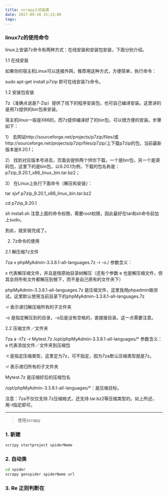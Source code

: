 ```yaml
---
title: scrapy入坑指南
date: 2017-09-20 15:13:00
tags:
---
```

### linux7z的使用命令

linux上安装7z命令有两种方式：在线安装和安装包安装，下面分别介绍。

1.1 在线安装

如果你的宿主机Linux可以连接外网，推荐用这种方式，方便简单，执行命令：

sudo apt-get install p7zip
即可在线安装7z命令。

1.2 安装包安装

7z（准确点说是7-Zip）提供了线下的程序安装包，也可自己编译安装。这里讲的是用7z提供的bin包来安装。

宿主机linux一般是X86的，而7z提供编译好了的bin包，可以很方便的安装。步骤如下：

1） 去网站http://sourceforge.net/projects/p7zip/files/或http://sourceforge.net/projects/p7zip/files/p7zip/上下载p7zip的包，当前最新版本是9.20.1；

2） 找到对应版本号进去，页面会提供两个供你下载，一个是bin包，另一个是源码包，这里下的是bin包，以9.20.1为例，下载的包名称是：p7zip_9.20.1_x86_linux_bin.tar.bz2；

3） 在Linux上执行下面命令（解压和安装）：

tar xjvf p7zip_9.20.1_x86_linux_bin.tar.bz2

cd p7zip_9.20.1

sh install.sh
注意上面的命令权限，需要root权限，因此最好在tar和sh命令前加上sudo。

到此，就安装完成了。

2. 7z命令的使用

2.1 解压缩7z文件

7za x phpMyAdmin-3.3.8.1-all-languages.7z -r -o./
参数含义：

x  代表解压缩文件，并且是按原始目录树解压（还有个参数 e 也是解压缩文件，但其会将所有文件都解压到根下，而不是自己原有的文件夹下）

phpMyAdmin-3.3.8.1-all-languages.7z  是压缩文件，这里我用phpadmin做测试。这里默认使用当前目录下的phpMyAdmin-3.3.8.1-all-languages.7z

-r 表示递归解压缩所有的子文件夹

-o 是指定解压到的目录，-o后是没有空格的，直接接目录。这一点需要注意。

2.2 压缩文件／文件夹

7za a -t7z -r Mytest.7z /opt/phpMyAdmin-3.3.8.1-all-languages/*
参数含义：
a  代表添加文件／文件夹到压缩包

-t 是指定压缩类型，这里定为7z，可不指定，因为7za默认压缩类型就是7z。

-r 表示递归所有的子文件夹

Mytest.7z 是压缩好后的压缩包名

/opt/phpMyAdmin-3.3.8.1-all-languages/*：是压缩目标。

注意：7za不仅仅支持.7z压缩格式，还支持.tar.bz2等压缩类型的。如上所述，用-t指定即可。
***
>使用scrapy

### 1. 新建

````sh
scripy startproject spiderName
````

### 2. 自动类

````sh
cd spider
scrapy genspider spiderName url
````

### 3. Re 正则判断在